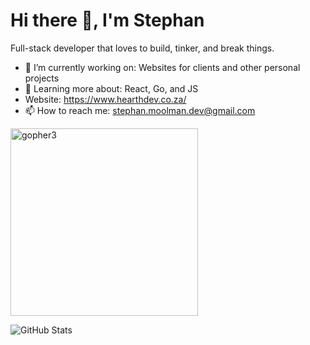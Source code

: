 # Hi there 👋, I'm Stephan

Full-stack developer that loves to build, tinker, and break things.

- 🔭 I’m currently working on: Websites for clients and other personal projects
- 🌱 Learning more about: React, Go, and JS
- Website: https://www.hearthdev.co.za/
- 📫 How to reach me: [stephan.moolman.dev@gmail.com](mailto:stephan.moolman.dev@gmail.com)

<img width="300" height="300" alt="gopher3" src="https://github.com/user-attachments/assets/027eb1c1-41a0-4059-b2e1-49ec9d78ef5f" />

![GitHub Stats](https://github-readme-stats.vercel.app/api?username=Stephan2001&show_icons=true&theme=tokyonight&count_private=true&v=2)


